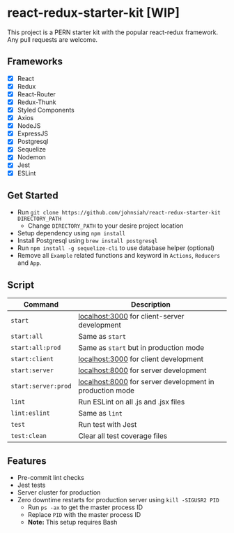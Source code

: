# react-redux-starter-kit [WIP]
This project is a PERN starter kit with the popular react-redux framework. Any pull requests are welcome.

## Frameworks
- [x] React
- [x] Redux
- [x] React-Router
- [x] Redux-Thunk
- [x] Styled Components
- [x] Axios
- [x] NodeJS
- [x] ExpressJS
- [x] Postgresql
- [x] Sequelize
- [x] Nodemon
- [x] Jest
- [x] ESLint

## Get Started
- Run `git clone https://github.com/johnsiah/react-redux-starter-kit DIRECTORY_PATH`
  - Change `DIRECTORY_PATH` to your desire project location
- Setup dependency using `npm install`
- Install Postgresql using `brew install postgresql`
- Run `npm install -g sequelize-cli` to use database helper (optional)
- Remove all `Example` related functions and keyword in `Actions`, `Reducers` and `App`.

## Script
|Command            |Description|
|-------------------|-----------|
|`start`            |[localhost:3000](http://localhost:3000) for client-server development|
|`start:all`        |Same as `start`|
|`start:all:prod`   |Same as `start` but in production mode|
|`start:client`     |[localhost:3000](http://localhost:3000) for client development|
|`start:server`     |[localhost:8000](http://localhost:8000) for server development|
|`start:server:prod`|[localhost:8000](http://localhost:8000) for server development in production mode|
|`lint`             |Run ESLint on all .js and .jsx files|
|`lint:eslint`      |Same as `lint`|
|`test`             |Run test with Jest|
|`test:clean`       |Clear all test coverage files|

## Features
- Pre-commit lint checks
- Jest tests
- Server cluster for production
- Zero downtime restarts for production server using `kill -SIGUSR2 PID`
  - Run `ps -ax` to get the master process ID
  - Replace `PID` with the master process ID
  - **Note:** This setup requires Bash
